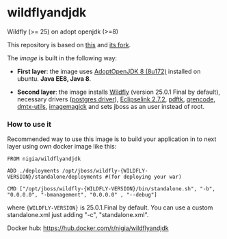 # wildflyandjdk
Wildfly (>= 25) on adopt openjdk (>=8)

This repository is based on [this](https://github.com/svolotin/wildfly14adoptopenjdk8) and [its fork](https://github.com/posapiano-ops/wildfly14openjdk8).

The *image* is built in the following way:

- **First layer**: the image uses [AdoptOpenJDK 8 (8u172)](https://github.com/AdoptOpenJDK/openjdk-docker/blob/master/8/jdk/ubuntu/Dockerfile.hotspot.releases.full) installed on ubuntu. **Java EE8, Java 8**.

- **Second layer**: the image installs [Wildfly](https://github.com/wildfly/wildfly/releases/download/$WILDFLY_VERSION/wildfly-$WILDFLY_VERSION.tar.gz) (version 25.0.1 Final by default), necessary drivers ([postgres driver](http://www.java2s.com/ref/jar/download-postgresql4222jar-file.html)), [Eclipselink 2.7.2](https://mvnrepository.com/artifact/org.eclipse.persistence/org.eclipse.persistence.jpa/2.7.2), [pdftk](https://en.wikipedia.org/wiki/PDFtk), [qrencode](https://fukuchi.org/works/qrencode/manual/index.html), [dmtx-utils](https://github.com/dmtx/dmtx-utils), [imagemagick](https://imagemagick.org/index.php) and sets jboss as an user instead of root.

### **How to use it**

Recommended way to use this image is to build your application in to next layer using own docker image like this:
```docker
FROM nigia/wildflyandjdk

ADD ./deployments /opt/jboss/wildfly-{WILDFLY-VERSION}/standalone/deployments #(for deploying your war)

CMD ["/opt/jboss/wildfly-{WILDFLY-VERSION}/bin/standalone.sh", "-b", "0.0.0.0", "-bmanagement", "0.0.0.0" , "--debug"]
```
where `{WILDFLY-VERSION}` is 25.0.1.Final by default. 
You can use a custom standalone.xml just adding  "-c", "standalone.xml".

Docker hub: https://hub.docker.com/r/nigia/wildflyandjdk
